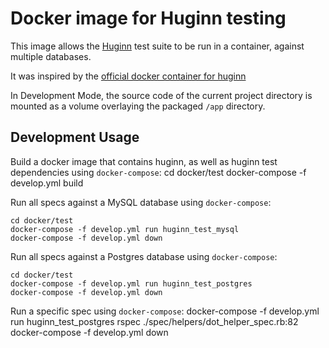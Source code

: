 Docker image for Huginn testing
=================================================

This image allows the [Huginn](https://github.com/huginn/huginn) test suite to be run in a container, against multiple databases.

It was inspired by the [official docker container for huginn](https://registry.hub.docker.com/u/cantino/huginn)

In Development Mode, the source code of the current project directory is mounted as a volume overlaying the packaged `/app` directory.

## Development Usage

Build a docker image that contains huginn, as well as huginn test dependencies using `docker-compose`:
    cd docker/test
    docker-compose -f develop.yml build

Run all specs against a MySQL database using `docker-compose`:

    cd docker/test
    docker-compose -f develop.yml run huginn_test_mysql
    docker-compose -f develop.yml down

Run all specs against a Postgres database using `docker-compose`:

    cd docker/test
    docker-compose -f develop.yml run huginn_test_postgres
    docker-compose -f develop.yml down

Run a specific spec using `docker-compose`:
    docker-compose -f develop.yml run huginn_test_postgres rspec ./spec/helpers/dot_helper_spec.rb:82
    docker-compose -f develop.yml down
